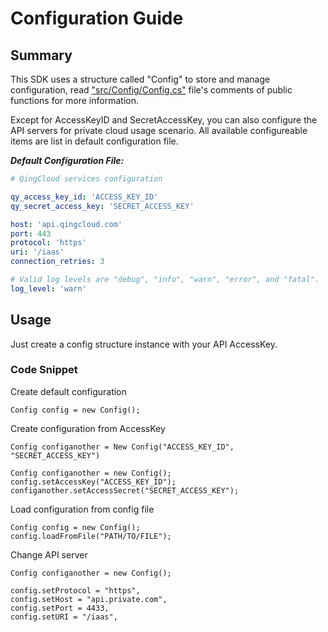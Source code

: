 # Configuration Guide

## Summary

This SDK uses a structure called "Config" to store and manage configuration, read ["src/Config/Config.cs"](https://github.com/dongxifu/qingcloud-sdk-net/blob/master/src/Config/Config.cs) file's comments of public functions for more information.

Except for AccessKeyID and SecretAccessKey, you can also configure the API servers for private cloud usage scenario. All available configureable items are list in default configuration file.

___Default Configuration File:___

``` yaml
# QingCloud services configuration

qy_access_key_id: 'ACCESS_KEY_ID'
qy_secret_access_key: 'SECRET_ACCESS_KEY'

host: 'api.qingcloud.com'
port: 443
protocol: 'https'
uri: '/iaas'
connection_retries: 3

# Valid log levels are "debug", "info", "warn", "error", and "fatal".
log_level: 'warn'

```

## Usage

Just create a config structure instance with your API AccessKey.

### Code Snippet

Create default configuration

``` CSharp
Config config = new Config();
```

Create configuration from AccessKey

``` CSharp
Config configanother = New Config("ACCESS_KEY_ID", "SECRET_ACCESS_KEY")

Config configanother = new Config();
config.setAccessKey("ACCESS_KEY_ID");
configanother.setAccessSecret("SECRET_ACCESS_KEY");
```

Load configuration from config file

``` CSharp
Config config = new Config();
config.loadFromFile("PATH/TO/FILE");
```

Change API server

``` CSharp
Config configanother = new Config();

config.setProtocol = "https",
config.setHost = "api.private.com",
config.setPort = 4433,
config.setURI = "/iaas",
```
